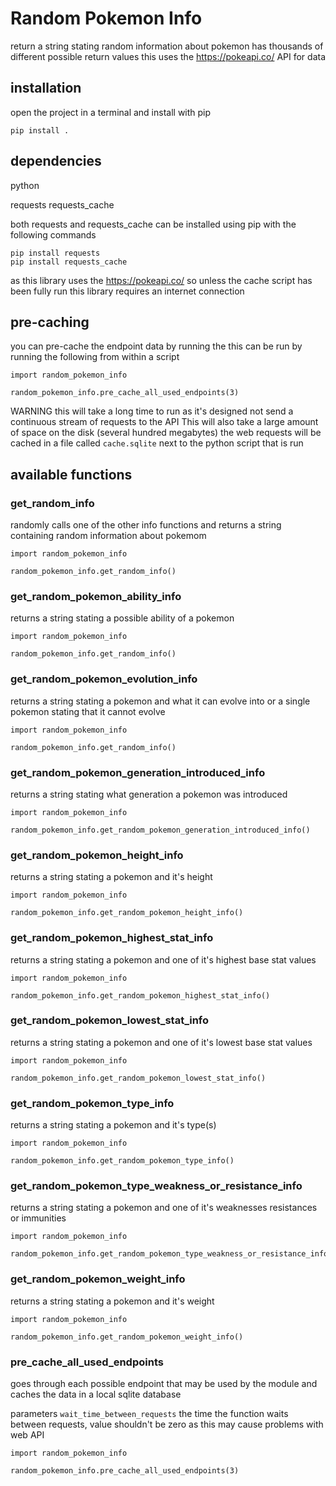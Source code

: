 # Random Pokemon Info
return a string stating random information about pokemon
has thousands of different possible return values
this uses the https://pokeapi.co/ API for data


## installation
open the project in a terminal and install with pip
```
pip install .
```

## dependencies
python

requests
requests_cache

both requests and requests_cache can be installed using pip with the following commands
```
pip install requests
pip install requests_cache
```
as this library uses the https://pokeapi.co/ so unless the cache script has been fully run this library requires an internet connection


## pre-caching
you can pre-cache the endpoint data by running the 
this can be run by running the following from within a script
```
import random_pokemon_info

random_pokemon_info.pre_cache_all_used_endpoints(3)
```

WARNING this will take a long time to run as it's designed not send a continuous stream of requests to the API
This will also take a large amount of space on the disk (several hundred megabytes)
the web requests will be cached in a file called `cache.sqlite` next to the python script that is run


## available functions

### get_random_info
randomly calls one of the other info functions and returns a string containing random information about pokemom

```
import random_pokemon_info

random_pokemon_info.get_random_info()
```


### get_random_pokemon_ability_info
returns a string stating a possible ability of a pokemon

```
import random_pokemon_info

random_pokemon_info.get_random_info()
```


### get_random_pokemon_evolution_info
returns a string stating a pokemon and what it can evolve into or a single pokemon stating that it cannot evolve

```
import random_pokemon_info

random_pokemon_info.get_random_info()
```


### get_random_pokemon_generation_introduced_info
returns a string stating what generation a pokemon was introduced

```
import random_pokemon_info

random_pokemon_info.get_random_pokemon_generation_introduced_info()
```


### get_random_pokemon_height_info
returns a string stating a pokemon and it's height

```
import random_pokemon_info

random_pokemon_info.get_random_pokemon_height_info()
```


### get_random_pokemon_highest_stat_info
returns a string stating a pokemon and one of it's highest base stat values

```
import random_pokemon_info

random_pokemon_info.get_random_pokemon_highest_stat_info()
```


### get_random_pokemon_lowest_stat_info
returns a string stating a pokemon and one of it's lowest base stat values

```
import random_pokemon_info

random_pokemon_info.get_random_pokemon_lowest_stat_info()
```


### get_random_pokemon_type_info
returns a string stating a pokemon and it's type(s)

```
import random_pokemon_info

random_pokemon_info.get_random_pokemon_type_info()
```


### get_random_pokemon_type_weakness_or_resistance_info
returns a string stating a pokemon and one of it's weaknesses resistances or immunities

```
import random_pokemon_info

random_pokemon_info.get_random_pokemon_type_weakness_or_resistance_info()
```


### get_random_pokemon_weight_info
returns a string stating a pokemon and it's weight

```
import random_pokemon_info

random_pokemon_info.get_random_pokemon_weight_info()
```


### pre_cache_all_used_endpoints
goes through each possible endpoint that may be used by the module and caches the data in a local sqlite database 

parameters
`wait_time_between_requests` the time the function waits between requests, value shouldn't be zero as this may cause problems with web API

```
import random_pokemon_info

random_pokemon_info.pre_cache_all_used_endpoints(3)
```
